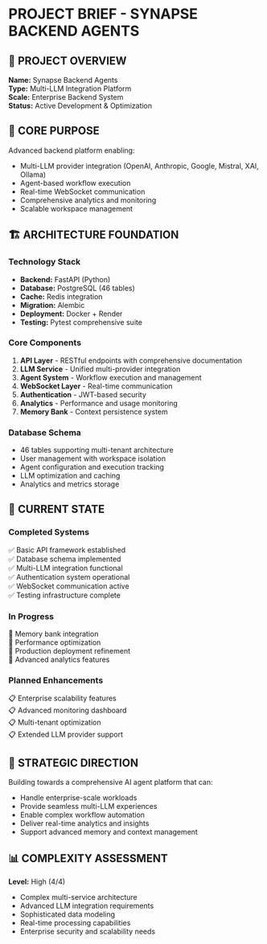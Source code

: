 # PROJECT BRIEF - SYNAPSE BACKEND AGENTS

## 🚀 PROJECT OVERVIEW
**Name:** Synapse Backend Agents  
**Type:** Multi-LLM Integration Platform  
**Scale:** Enterprise Backend System  
**Status:** Active Development & Optimization

## 🎯 CORE PURPOSE
Advanced backend platform enabling:
- Multi-LLM provider integration (OpenAI, Anthropic, Google, Mistral, XAI, Ollama)
- Agent-based workflow execution
- Real-time WebSocket communication
- Comprehensive analytics and monitoring
- Scalable workspace management

## 🏗️ ARCHITECTURE FOUNDATION

### Technology Stack
- **Backend:** FastAPI (Python)
- **Database:** PostgreSQL (46 tables)
- **Cache:** Redis integration
- **Migration:** Alembic
- **Deployment:** Docker + Render
- **Testing:** Pytest comprehensive suite

### Core Components
1. **API Layer** - RESTful endpoints with comprehensive documentation
2. **LLM Service** - Unified multi-provider integration
3. **Agent System** - Workflow execution and management
4. **WebSocket Layer** - Real-time communication
5. **Authentication** - JWT-based security
6. **Analytics** - Performance and usage monitoring
7. **Memory Bank** - Context persistence system

### Database Schema
- 46 tables supporting multi-tenant architecture
- User management with workspace isolation
- Agent configuration and execution tracking
- LLM optimization and caching
- Analytics and metrics storage

## 🔧 CURRENT STATE

### Completed Systems
✅ Basic API framework established  
✅ Database schema implemented  
✅ Multi-LLM integration functional  
✅ Authentication system operational  
✅ WebSocket communication active  
✅ Testing infrastructure complete  

### In Progress
🔄 Memory bank integration  
🔄 Performance optimization  
🔄 Production deployment refinement  
🔄 Advanced analytics features  

### Planned Enhancements
📋 Enterprise scalability features  
📋 Advanced monitoring dashboard  
📋 Multi-tenant optimization  
📋 Extended LLM provider support  

## 🎯 STRATEGIC DIRECTION
Building towards a comprehensive AI agent platform that can:
- Handle enterprise-scale workloads
- Provide seamless multi-LLM experiences
- Enable complex workflow automation
- Deliver real-time analytics and insights
- Support advanced memory and context management

## 📊 COMPLEXITY ASSESSMENT
**Level:** High (4/4)
- Complex multi-service architecture
- Advanced LLM integration requirements  
- Sophisticated data modeling
- Real-time processing capabilities
- Enterprise security and scalability needs 